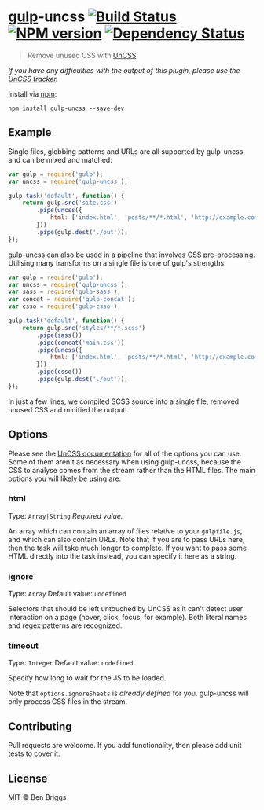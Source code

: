 # [gulp][gulp]-uncss [![Build Status](https://travis-ci.org/ben-eb/gulp-uncss.svg?branch=master)][ci] [![NPM version](https://badge.fury.io/js/gulp-uncss.svg)][npm] [![Dependency Status](https://gemnasium.com/ben-eb/gulp-uncss.svg)][deps]

> Remove unused CSS with [UnCSS][orig].

*If you have any difficulties with the output of this plugin, please use the
[UnCSS tracker][bugs].*

Install via [npm](https://npmjs.org/package/gulp-uncss):

```
npm install gulp-uncss --save-dev
```

## Example

Single files, globbing patterns and URLs are all supported by gulp-uncss, and
can be mixed and matched:

```js
var gulp = require('gulp');
var uncss = require('gulp-uncss');

gulp.task('default', function() {
    return gulp.src('site.css')
        .pipe(uncss({
            html: ['index.html', 'posts/**/*.html', 'http://example.com']
        }))
        .pipe(gulp.dest('./out'));
});
```

gulp-uncss can also be used in a pipeline that involves CSS pre-processing.
Utilising many transforms on a single file is one of gulp's strengths:

```js
var gulp = require('gulp');
var uncss = require('gulp-uncss');
var sass = require('gulp-sass');
var concat = require('gulp-concat');
var csso = require('gulp-csso');

gulp.task('default', function() {
    return gulp.src('styles/**/*.scss')
        .pipe(sass())
        .pipe(concat('main.css'))
        .pipe(uncss({
            html: ['index.html', 'posts/**/*.html', 'http://example.com']
        }))
        .pipe(csso())
        .pipe(gulp.dest('./out'));
});
```

In just a few lines, we compiled SCSS source into a single file, removed unused
CSS and minified the output!

## Options

Please see the [UnCSS documentation][docs] for all of the options you can use.
Some of them aren't as necessary when using gulp-uncss, because the CSS to
analyse comes from the stream rather than the HTML files. The main options you
will likely be using are:

### html
Type: `Array|String`
*Required value.*

An array which can contain an array of files relative to your `gulpfile.js`, and
which can also contain URLs. Note that if you are to pass URLs here, then the
task will take much longer to complete. If you want to pass some HTML directly
into the task instead, you can specify it here as a string.

### ignore
Type: `Array`
Default value: `undefined`

Selectors that should be left untouched by UnCSS as it can't detect user
interaction on a page (hover, click, focus, for example). Both literal names and
regex patterns are recognized.

### timeout
Type: `Integer`
Default value: `undefined`

Specify how long to wait for the JS to be loaded.

Note that `options.ignoreSheets` is *already defined* for you. gulp-uncss will
only process CSS files in the stream.

## Contributing

Pull requests are welcome. If you add functionality, then please add unit tests
to cover it.

## License

MIT © Ben Briggs

[bugs]:    https://github.com/giakki/uncss/issues
[ci]:      https://travis-ci.org/ben-eb/gulp-uncss
[deps]:    https://gemnasium.com/ben-eb/gulp-uncss
[docs]:    https://github.com/giakki/uncss#within-nodejs
[gulp]:    https://github.com/gulpjs/gulp
[npm]:     http://badge.fury.io/js/gulp-uncss
[orig]:    https://github.com/giakki/uncss
